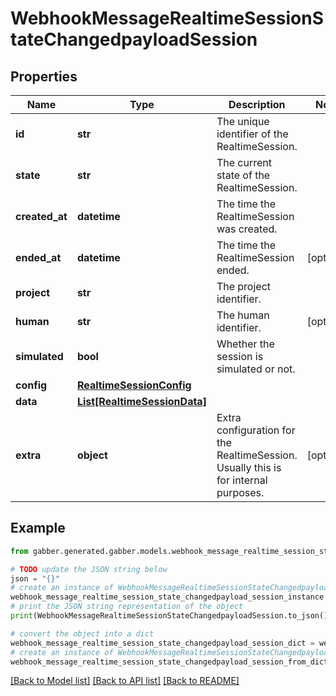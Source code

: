 # WebhookMessageRealtimeSessionStateChangedpayloadSession


## Properties

Name | Type | Description | Notes
------------ | ------------- | ------------- | -------------
**id** | **str** | The unique identifier of the RealtimeSession. | 
**state** | **str** | The current state of the RealtimeSession. | 
**created_at** | **datetime** | The time the RealtimeSession was created. | 
**ended_at** | **datetime** | The time the RealtimeSession ended. | [optional] 
**project** | **str** | The project identifier. | 
**human** | **str** | The human identifier. | [optional] 
**simulated** | **bool** | Whether the session is simulated or not. | 
**config** | [**RealtimeSessionConfig**](RealtimeSessionConfig.md) |  | 
**data** | [**List[RealtimeSessionData]**](RealtimeSessionData.md) |  | 
**extra** | **object** | Extra configuration for the RealtimeSession. Usually this is for internal purposes. | [optional] 

## Example

```python
from gabber.generated.gabber.models.webhook_message_realtime_session_state_changedpayload_session import WebhookMessageRealtimeSessionStateChangedpayloadSession

# TODO update the JSON string below
json = "{}"
# create an instance of WebhookMessageRealtimeSessionStateChangedpayloadSession from a JSON string
webhook_message_realtime_session_state_changedpayload_session_instance = WebhookMessageRealtimeSessionStateChangedpayloadSession.from_json(json)
# print the JSON string representation of the object
print(WebhookMessageRealtimeSessionStateChangedpayloadSession.to_json())

# convert the object into a dict
webhook_message_realtime_session_state_changedpayload_session_dict = webhook_message_realtime_session_state_changedpayload_session_instance.to_dict()
# create an instance of WebhookMessageRealtimeSessionStateChangedpayloadSession from a dict
webhook_message_realtime_session_state_changedpayload_session_from_dict = WebhookMessageRealtimeSessionStateChangedpayloadSession.from_dict(webhook_message_realtime_session_state_changedpayload_session_dict)
```
[[Back to Model list]](../README.md#documentation-for-models) [[Back to API list]](../README.md#documentation-for-api-endpoints) [[Back to README]](../README.md)


